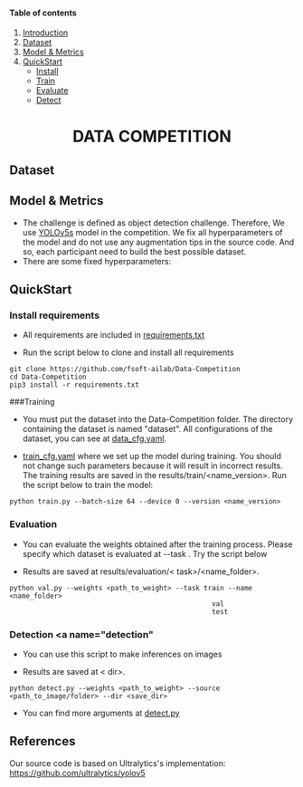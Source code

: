 #### Table of contents
1. [Introduction](#introduction)
2. [Dataset](#dataset)
3. [Model & Metrics](#model)
4. [QuickStart](#quickstart)
   - [Install](#install)
    - [Train](#training)
    - [Evaluate](#evaluation)
    - [Detect](#detection)


<p align="center">
  <h1 align="center", id="introduction">DATA COMPETITION</h1></p>


## Dataset<a name="dataset"></a>

## Model & Metrics <a name="model"></a>
* The challenge is defined as object detection challenge. Therefore, We use [YOLOv5s](https://github.com/ultralytics/yolov5/releases)
model in the competition. We fix all hyperparameters of the model and do not use any augmentation tips in the source code.
And so, each participant need to build the best possible dataset.
* There are some fixed hyperparameters:
  

## QuickStart<a name="quickstart"></a>
### Install requirements <a name="install"></a>

* All  requirements are included in [requirements.txt](https://github.com/fsoft-ailab/Data-Competition/blob/main/requirements.txt)


* Run the script below to clone and install all requirements


```angular2html
git clone https://github.com/fsoft-ailab/Data-Competition
cd Data-Competition
pip3 install -r requirements.txt
```


###Training <a name="training"></a>


* You must put the dataset into the Data-Competition folder. The directory containing the dataset is named "dataset".
All configurations of the dataset, you can see at [data_cfg.yaml](https://github.com/fsoft-ailab/Data-Competition/blob/main/config/data_cfg.yaml). 


* [train_cfg.yaml](https://github.com/fsoft-ailab/Data-Competition/blob/main/config/train_cfg.yaml) where we set up the model during training. 
You should not change such parameters because it will result in incorrect results. The training results are saved in the results/train/<name_version>.
Run the script below to train the model:
```angular2html
python train.py --batch-size 64 --device 0 --version <name_version> 
```


### Evaluation <a name="evaluation"></a>

* You can evaluate the weights obtained after the training process. Please specify which dataset is evaluated at --task . Try the script below 


* Results are saved at results/evaluation/< task>/<name_folder>.


```angular2html
python val.py --weights <path_to_weight> --task train --name <name_folder>
                                                  val
                                                  test
```

### Detection <a name="detection"</a>

* You can use this script to make inferences on images

* Results are saved at < dir>.
```angular2html
python detect.py --weights <path_to_weight> --source <path_to_image/folder> --dir <save_dir>
```

* You can find more arguments at [detect.py](https://github.com/fsoft-ailab/Data-Competition/blob/main/train.py)

## References
Our source code is based on Ultralytics's implementation: https://github.com/ultralytics/yolov5
